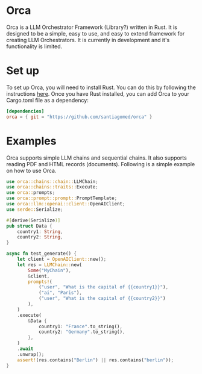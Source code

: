 # Orca
Orca is a LLM Orchestrator Framework (Library?) written in Rust. It is designed to be a simple, easy to use, and easy to extend framework for creating LLM Orchestrators. It is currently in development and it's functionality is limited.

# Set up
To set up Orca, you will need to install Rust. You can do this by following the instructions [here](https://www.rust-lang.org/tools/install). Once you have Rust installed, you can add Orca to your Cargo.toml file as a dependency:
```toml
[dependencies]
orca = { git = "https://github.com/santiagomed/orca" }
```

# Examples
Orca supports simple LLM chains and sequential chains. It also supports reading PDF and HTML records (documents). Following is a simple example on how to use Orca.
```rust
use orca::chains::chain::LLMChain;
use orca::chains::traits::Execute;
use orca::prompts;
use orca::prompt::prompt::PromptTemplate;
use orca::llm::openai::client::OpenAIClient;
use serde::Serialize;

#[derive(Serialize)]
pub struct Data {
    country1: String,
    country2: String,
}

async fn test_generate() {
    let client = OpenAIClient::new();
    let res = LLMChain::new(
        Some("MyChain"),
        &client,
        prompts!(
            ("user", "What is the capital of {{country1}}"),
            ("ai", "Paris"),
            ("user", "What is the capital of {{country2}}")
        ),
    )
    .execute(
        &Data {
            country1: "France".to_string(),
            country2: "Germany".to_string(),
        },
    )
    .await
    .unwrap();
    assert!(res.contains("Berlin") || res.contains("berlin"));
}
```

